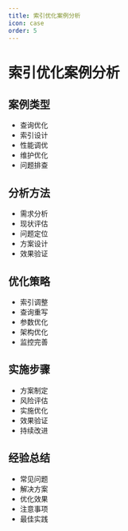 ```yaml
---
title: 索引优化案例分析
icon: case
order: 5
---
```


# 索引优化案例分析

## 案例类型
- 查询优化
- 索引设计
- 性能调优
- 维护优化
- 问题排查

## 分析方法
- 需求分析
- 现状评估
- 问题定位
- 方案设计
- 效果验证

## 优化策略
- 索引调整
- 查询重写
- 参数优化
- 架构优化
- 监控完善

## 实施步骤
- 方案制定
- 风险评估
- 实施优化
- 效果验证
- 持续改进

## 经验总结
- 常见问题
- 解决方案
- 优化效果
- 注意事项
- 最佳实践
